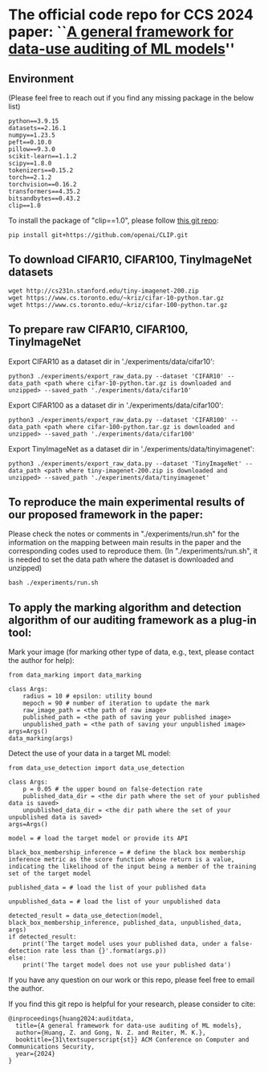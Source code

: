 # The official code repo for CCS 2024 paper: ``[A general framework for data-use auditing of ML models](https://arxiv.org/pdf/2407.15100)''

## Environment
(Please feel free to reach out if you find any missing package in the below list)
```
python==3.9.15
datasets==2.16.1
numpy==1.23.5
peft==0.10.0
pillow==9.3.0
scikit-learn==1.1.2
scipy==1.8.0
tokenizers==0.15.2
torch==2.1.2
torchvision==0.16.2
transformers==4.35.2
bitsandbytes==0.43.2
clip==1.0
```
To install the package of "clip==1.0", please follow [this git repo](https://github.com/openai/CLIP):
```
pip install git+https://github.com/openai/CLIP.git
```


## To download CIFAR10, CIFAR100, TinyImageNet datasets

```
wget http://cs231n.stanford.edu/tiny-imagenet-200.zip
wget https://www.cs.toronto.edu/~kriz/cifar-10-python.tar.gz
wget https://www.cs.toronto.edu/~kriz/cifar-100-python.tar.gz 
```

## To prepare raw CIFAR10, CIFAR100, TinyImageNet

Export CIFAR10 as a dataset dir in './experiments/data/cifar10':
```
python3 ./experiments/export_raw_data.py --dataset 'CIFAR10' --data_path <path where cifar-10-python.tar.gz is downloaded and unzipped> --saved_path './experiments/data/cifar10'
```

Export CIFAR100 as a dataset dir in './experiments/data/cifar100':
```
python3 ./experiments/export_raw_data.py --dataset 'CIFAR100' --data_path <path where cifar-100-python.tar.gz is downloaded and unzipped> --saved_path './experiments/data/cifar100'
```

Export TinyImageNet as a dataset dir in './experiments/data/tinyimagenet':
```
python3 ./experiments/export_raw_data.py --dataset 'TinyImageNet' --data_path <path where tiny-imagenet-200.zip is downloaded and unzipped> --saved_path './experiments/data/tinyimagenet'
```

## To reproduce the main experimental results of our proposed framework in the paper:
Please check the notes or comments in "./experiments/run.sh" for the information on the mapping between main results in the paper and the corresponding codes used to reproduce them. (In "./experiments/run.sh", it is needed to set the data path where the dataset is downloaded and unzipped)
```
bash ./experiments/run.sh
```

## To apply the marking algorithm and detection algorithm of our auditing framework as a plug-in tool:

Mark your image (for marking other type of data, e.g., text, please contact the author for help):
```
from data_marking import data_marking

class Args:
    radius = 10 # epsilon: utility bound
    mepoch = 90 # number of iteration to update the mark
    raw_image_path = <the path of raw image>
    published_path = <the path of saving your published image>
    unpublished_path = <the path of saving your unpublished image>
args=Args()
data_marking(args)
```

Detect the use of your data in a target ML model:
```
from data_use_detection import data_use_detection

class Args:
    p = 0.05 # the upper bound on false-detection rate
    published_data_dir = <the dir path where the set of your published data is saved>
    unpublished_data_dir = <the dir path where the set of your unpublished data is saved>
args=Args()

model = # load the target model or provide its API

black_box_membership_inference = # define the black box membership inference metric as the score function whose return is a value, indicating the likelihood of the input being a member of the training set of the target model

published_data = # load the list of your published data

unpublished_data = # load the list of your unpublished data

detected_result = data_use_detection(model, black_box_membership_inference, published_data, unpublished_data, args)
if detected_result:
    print('The target model uses your published data, under a false-detection rate less than {}'.format(args.p))
else:
    print('The target model does not use your published data')
```


If you have any question on our work or this repo, please feel free to email the author. 

If you find this git repo is helpful for your research, please consider to cite:
```
@inproceedings{huang2024:auditdata,
  title={A general framework for data-use auditing of ML models},
  author={Huang, Z. and Gong, N. Z. and Reiter, M. K.},
  booktitle={31\textsuperscript{st}} ACM Conference on Computer and Communications Security,
  year={2024}
}
